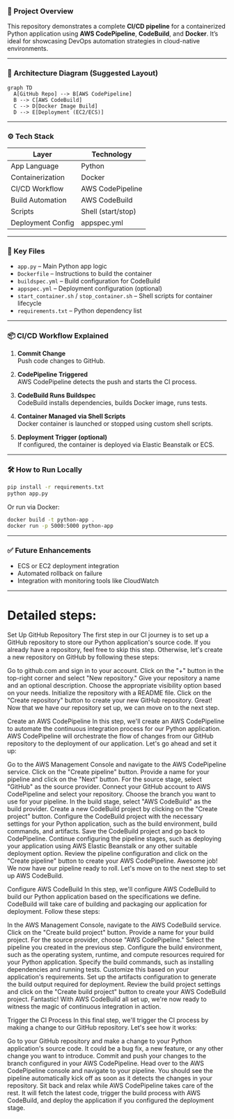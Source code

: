 
### 🚀 Project Overview

This repository demonstrates a complete **CI/CD pipeline** for a containerized Python application using **AWS CodePipeline**, **CodeBuild**, and **Docker**. It’s ideal for showcasing DevOps automation strategies in cloud-native environments.

---

### 🧩 Architecture Diagram (Suggested Layout)

```
graph TD
  A[GitHub Repo] --> B[AWS CodePipeline]
  B --> C[AWS CodeBuild]
  C --> D[Docker Image Build]
  D --> E[Deployment (EC2/ECS)]

```

---

### ⚙️ Tech Stack

| Layer            | Technology           |
|------------------|----------------------|
| App Language      | Python               |
| Containerization  | Docker               |
| CI/CD Workflow    | AWS CodePipeline     |
| Build Automation  | AWS CodeBuild        |
| Scripts           | Shell (start/stop)   |
| Deployment Config | appspec.yml          |

---

### 📁 Key Files

- `app.py` – Main Python app logic
- `Dockerfile` – Instructions to build the container
- `buildspec.yml` – Build configuration for CodeBuild
- `appspec.yml` – Deployment configuration (optional)
- `start_container.sh` / `stop_container.sh` – Shell scripts for container lifecycle
- `requirements.txt` – Python dependency list

---

### 📦 CI/CD Workflow Explained

1. **Commit Change**  
   Push code changes to GitHub.

2. **CodePipeline Triggered**  
   AWS CodePipeline detects the push and starts the CI process.

3. **CodeBuild Runs Buildspec**  
   CodeBuild installs dependencies, builds Docker image, runs tests.

4. **Container Managed via Shell Scripts**  
   Docker container is launched or stopped using custom shell scripts.

5. **Deployment Trigger (optional)**  
   If configured, the container is deployed via Elastic Beanstalk or ECS.

---

### 🛠️ How to Run Locally

```bash
pip install -r requirements.txt
python app.py
```

Or run via Docker:

```bash
docker build -t python-app .
docker run -p 5000:5000 python-app
```

---

### ✅ Future Enhancements

- ECS or EC2 deployment integration  
- Automated rollback on failure  
- Integration with monitoring tools like CloudWatch

---



# Detailed steps:
Set Up GitHub Repository
The first step in our CI journey is to set up a GitHub repository to store our Python application's source code. If you already have a repository, feel free to skip this step. Otherwise, let's create a new repository on GitHub by following these steps:

Go to github.com and sign in to your account.
Click on the "+" button in the top-right corner and select "New repository."
Give your repository a name and an optional description.
Choose the appropriate visibility option based on your needs.
Initialize the repository with a README file.
Click on the "Create repository" button to create your new GitHub repository.
Great! Now that we have our repository set up, we can move on to the next step.

Create an AWS CodePipeline
In this step, we'll create an AWS CodePipeline to automate the continuous integration process for our Python application. AWS CodePipeline will orchestrate the flow of changes from our GitHub repository to the deployment of our application. Let's go ahead and set it up:

Go to the AWS Management Console and navigate to the AWS CodePipeline service.
Click on the "Create pipeline" button.
Provide a name for your pipeline and click on the "Next" button.
For the source stage, select "GitHub" as the source provider.
Connect your GitHub account to AWS CodePipeline and select your repository.
Choose the branch you want to use for your pipeline.
In the build stage, select "AWS CodeBuild" as the build provider.
Create a new CodeBuild project by clicking on the "Create project" button.
Configure the CodeBuild project with the necessary settings for your Python application, such as the build environment, build commands, and artifacts.
Save the CodeBuild project and go back to CodePipeline.
Continue configuring the pipeline stages, such as deploying your application using AWS Elastic Beanstalk or any other suitable deployment option.
Review the pipeline configuration and click on the "Create pipeline" button to create your AWS CodePipeline.
Awesome job! We now have our pipeline ready to roll. Let's move on to the next step to set up AWS CodeBuild.

Configure AWS CodeBuild
In this step, we'll configure AWS CodeBuild to build our Python application based on the specifications we define. CodeBuild will take care of building and packaging our application for deployment. Follow these steps:

In the AWS Management Console, navigate to the AWS CodeBuild service.
Click on the "Create build project" button.
Provide a name for your build project.
For the source provider, choose "AWS CodePipeline."
Select the pipeline you created in the previous step.
Configure the build environment, such as the operating system, runtime, and compute resources required for your Python application.
Specify the build commands, such as installing dependencies and running tests. Customize this based on your application's requirements.
Set up the artifacts configuration to generate the build output required for deployment.
Review the build project settings and click on the "Create build project" button to create your AWS CodeBuild project.
Fantastic! With AWS CodeBuild all set up, we're now ready to witness the magic of continuous integration in action.

Trigger the CI Process
In this final step, we'll trigger the CI process by making a change to our GitHub repository. Let's see how it works:

Go to your GitHub repository and make a change to your Python application's source code. It could be a bug fix, a new feature, or any other change you want to introduce.
Commit and push your changes to the branch configured in your AWS CodePipeline.
Head over to the AWS CodePipeline console and navigate to your pipeline.
You should see the pipeline automatically kick off as soon as it detects the changes in your repository.
Sit back and relax while AWS CodePipeline takes care of the rest. It will fetch the latest code, trigger the build process with AWS CodeBuild, and deploy the application if you configured the deployment stage.
